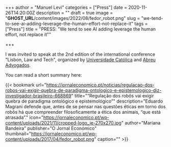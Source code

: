 +++
author = "Manuel Levi"
categories = ["Press"]
date = 2020-11-26T14:20:00Z
description = ""
draft = true
image = "__GHOST_URL__/content/images/2022/08/fedor_robot.png"
slug = "we-tend-to-see-ai-adding-leverage-the-human-effort-not-replace-it"
tags = ["Press"]
title = "PRESS: \"We tend to see AI adding leverage the human effort, not replace it\""

+++


I was invited to speak at the 2nd edition of the international conference "Lisbon, Law and Tech", organized by [Universidade Católica](https://catolicalaw.fd.lisboa.ucp.pt/events/2nd-edition-lisbon-law-tech-1436) and [Abreu Advogados](https://abreuadvogados.com/en/knowledge/events/abreu-en/lisbon-law-and-tech-2nd-edition/).

You can read a short summary here:

{{< bookmark url="https://jornaleconomico.pt/noticias/regulacao-dos-robos-vai-exigir-quebra-de-paradigma-ontologico-e-epistemologico-diz-investigador-brasileiro-668869" title="“Regulação dos robôs vai exigir quebra de paradigma ontológico e epistemológico”" description="Eduardo Magrani defende que, antes de se pensar nas questões éticas em torno dos robôs há que compreender filosoficamente a ética dos animais, “que está atrasada”." icon="https://jornaleconomico.pt/wp-content/uploads/2021/11/cropped-logo_je-270x270.jpg" author="Mariana Bandeira" publisher="O Jornal Económico" thumbnail="https://jornaleconomico.pt/wp-content/uploads/2017/04/fedor_robot.png" caption="" >}}




